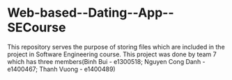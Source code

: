 # Web-based--Dating--App--SECourse
This repository serves the purpose of storing files which are included in the project in Software Engineering course. This project was done by team 7 which has three members(Binh Bui - e1300518; Nguyen Cong Danh - e1400467; Thanh Vuong - e1400489)
